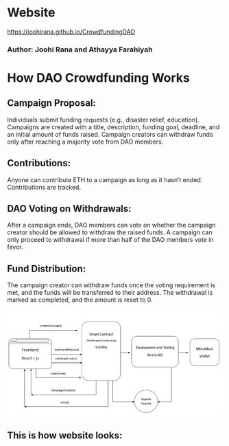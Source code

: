 # Website
https://joohirana.github.io/CrowdfundingDAO

### Author: Joohi Rana and Athayya Farahiyah 

# How DAO Crowdfunding Works

## Campaign Proposal: 

Individuals submit funding requests (e.g., disaster relief, education). Campaigns are created with a title, description, funding goal, deadline, and an initial amount of funds raised. Campaign creators can withdraw funds only after reaching a majority vote from DAO members.

## Contributions:
Anyone can contribute ETH to a campaign as long as it hasn’t ended. Contributions are tracked.

## DAO Voting on Withdrawals:
After a campaign ends, DAO members can vote on whether the campaign creator should be allowed to withdraw the raised funds. A campaign can only proceed to withdrawal if more than half of the DAO members vote in favor.

## Fund Distribution:
The campaign creator can withdraw funds once the voting requirement is met, and the funds will be transferred to their address. The withdrawal is marked as completed, and the amount is reset to 0.

![Flowchart.png](https://github.com/joohirana/CrowdfundingDAO/blob/main/Flowchart.png)

## This is how website looks:

